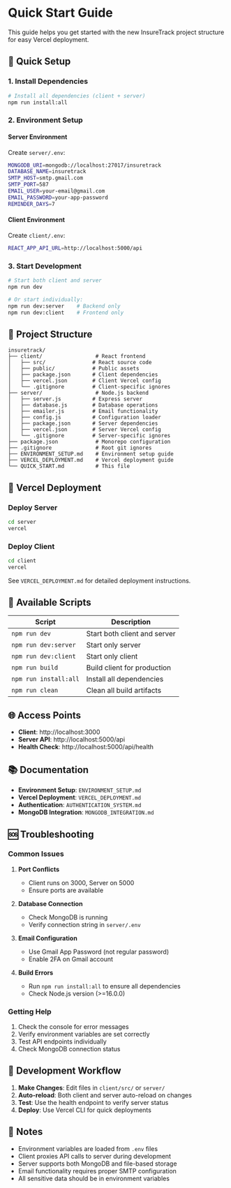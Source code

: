 # Quick Start Guide

This guide helps you get started with the new InsureTrack project structure for easy Vercel deployment.

## 🚀 Quick Setup

### 1. Install Dependencies
```bash
# Install all dependencies (client + server)
npm run install:all
```

### 2. Environment Setup

#### Server Environment
Create `server/.env`:
```bash
MONGODB_URI=mongodb://localhost:27017/insuretrack
DATABASE_NAME=insuretrack
SMTP_HOST=smtp.gmail.com
SMTP_PORT=587
EMAIL_USER=your-email@gmail.com
EMAIL_PASSWORD=your-app-password
REMINDER_DAYS=7
```

#### Client Environment
Create `client/.env`:
```bash
REACT_APP_API_URL=http://localhost:5000/api
```

### 3. Start Development
```bash
# Start both client and server
npm run dev

# Or start individually:
npm run dev:server    # Backend only
npm run dev:client    # Frontend only
```

## 📁 Project Structure

```
insuretrack/
├── client/                 # React frontend
│   ├── src/               # React source code
│   ├── public/            # Public assets
│   ├── package.json       # Client dependencies
│   ├── vercel.json        # Client Vercel config
│   └── .gitignore         # Client-specific ignores
├── server/                 # Node.js backend
│   ├── server.js          # Express server
│   ├── database.js        # Database operations
│   ├── emailer.js         # Email functionality
│   ├── config.js          # Configuration loader
│   ├── package.json       # Server dependencies
│   ├── vercel.json        # Server Vercel config
│   └── .gitignore         # Server-specific ignores
├── package.json            # Monorepo configuration
├── .gitignore              # Root git ignores
├── ENVIRONMENT_SETUP.md    # Environment setup guide
├── VERCEL_DEPLOYMENT.md    # Vercel deployment guide
└── QUICK_START.md          # This file
```

## 🚀 Vercel Deployment

### Deploy Server
```bash
cd server
vercel
```

### Deploy Client
```bash
cd client
vercel
```

See `VERCEL_DEPLOYMENT.md` for detailed deployment instructions.

## 🔧 Available Scripts

| Script | Description |
|--------|-------------|
| `npm run dev` | Start both client and server |
| `npm run dev:server` | Start only server |
| `npm run dev:client` | Start only client |
| `npm run build` | Build client for production |
| `npm run install:all` | Install all dependencies |
| `npm run clean` | Clean all build artifacts |

## 🌐 Access Points

- **Client**: http://localhost:3000
- **Server API**: http://localhost:5000/api
- **Health Check**: http://localhost:5000/api/health

## 📚 Documentation

- **Environment Setup**: `ENVIRONMENT_SETUP.md`
- **Vercel Deployment**: `VERCEL_DEPLOYMENT.md`
- **Authentication**: `AUTHENTICATION_SYSTEM.md`
- **MongoDB Integration**: `MONGODB_INTEGRATION.md`

## 🆘 Troubleshooting

### Common Issues

1. **Port Conflicts**
   - Client runs on 3000, Server on 5000
   - Ensure ports are available

2. **Database Connection**
   - Check MongoDB is running
   - Verify connection string in `server/.env`

3. **Email Configuration**
   - Use Gmail App Password (not regular password)
   - Enable 2FA on Gmail account

4. **Build Errors**
   - Run `npm run install:all` to ensure all dependencies
   - Check Node.js version (>=16.0.0)

### Getting Help

1. Check the console for error messages
2. Verify environment variables are set correctly
3. Test API endpoints individually
4. Check MongoDB connection status

## 🔄 Development Workflow

1. **Make Changes**: Edit files in `client/src/` or `server/`
2. **Auto-reload**: Both client and server auto-reload on changes
3. **Test**: Use the health endpoint to verify server status
4. **Deploy**: Use Vercel CLI for quick deployments

## 📝 Notes

- Environment variables are loaded from `.env` files
- Client proxies API calls to server during development
- Server supports both MongoDB and file-based storage
- Email functionality requires proper SMTP configuration
- All sensitive data should be in environment variables
